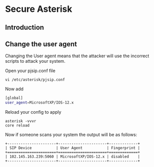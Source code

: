 # Secure Asterisk

## Introduction

## Change the user agent

Changing the User agent means that the attacker will
use the incorrect scripts to attack your system.

Open your pjsip.conf file

```
vi /etc/asterisk/pjsip.conf
```
Now add
```bash
[global]
user_agent=MicrosoftXP/IOS-12.x
```
Reload your config to apply
```
asterisk -vvvr
core reload
```
Now if someone scans your system the output will be as follows:
```
+----------------------+----------------------+-------------+
| SIP Device           | User Agent           | Fingerprint |
+======================+======================+=============+
| 102.145.163.239:5060 | MicrosoftXP/IOS-12.x | disabled    |
+----------------------+----------------------+-------------+
```

